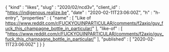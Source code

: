{
  "kind" : "likes",
  "slug" : "2020/02/ncd3v",
  "client_id" : "https://indigenous.realize.be",
  "date" : "2020-02-11T23:06:00Z",
  "h" : "h-entry",
  "properties" : {
    "name" : [ "Like of https://www.reddit.com/r/FUCKYOUINPARTICULAR/comments/f2axjo/guy_fuck_this_champagne_bottle_in_particular/" ],
    "like-of" : [ "https://www.reddit.com/r/FUCKYOUINPARTICULAR/comments/f2axjo/guy_fuck_this_champagne_bottle_in_particular/" ],
    "published" : [ "2020-02-11T23:06:00Z" ]
  }
}
